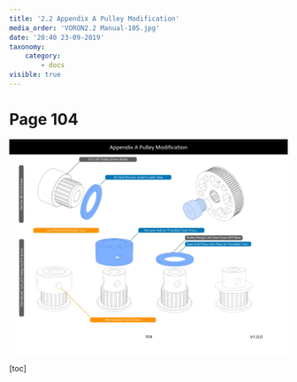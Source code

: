 ```yaml
---
title: '2.2 Appendix A Pulley Modification'
media_order: 'VORON2.2 Manual-105.jpg'
date: '20:40 23-09-2019'
taxonomy:
    category:
        - docs
visible: true
---
```


# Page 104
![](VORON2.2%20Manual-105.jpg)

[toc]
